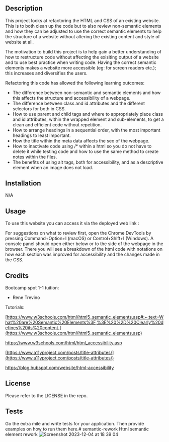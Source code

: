 # <Semantic-rework>

## Description

This project looks at refactoring the HTML and CSS of an existing website. This is to both clean up the code but to also review non-semantic elements and how they can be adjusted to use the correct semantic elements to help the structure of a website without altering the existing content and style of website at all. 

The motivation to build this project is to help gain a better understanding of how to restructure code without affecting the exisiting output of a website and to use best practice when writing code. Having the correct semantic elements makes a website more accessible (eg: for screen readers etc.); this increases and diversifies the users. 

Refactoring this code has allowed the following learning outcomes:

- The difference between non-semantic and semantic elements and how this affects the structure and accessibility of a webpage.
- The difference between class and id attributes and the different selectors for both in CSS.
- How to use parent and child tags and where to appropriately place class and id attributes, within the wrapped element and sub-elements, to get a clean and efficient code without repetition.
- How to arrange headings in a sequential order, with the most important headings to least important.
- How the title within the meta data affects the seo of the webpage.
- How to inactivate code using /* within a html so you do not have to delete it while testing code and how to use the same method to create notes within the files.
- The benefits of using alt tags, both for accessibility, and as a descriptive element when an image does not load.

## Installation

N/A

## Usage

To use this website you can access it via the deployed web link :

For suggestions on what to review first, open the Chrome DevTools by pressing Command+Option+I (macOS) or Control+Shift+I (Windows). A console panel should open either below or to the side of the webpage in the browser. There you will see a breakdown of the html code with notations on how each section was improved for accessibility and the changes made in the CSS.

## Credits

Bootcamp spot 1-1 tuition:
- Rene Trevino

Tutorials:

[https://www.w3schools.com/html/html5_semantic_elements.asp#:~:text=What%20are%20Semantic%20Elements%3F,%3E%20%2D%20Clearly%20defines%20its%20content.](https://www.w3schools.com/html/html5_semantic_elements.asp)

[https://www.w3schools.com/html/html_accessibility.asp
](https://www.w3schools.com/html/html_accessibility.asp)

[https://www.a11yproject.com/posts/title-attributes/](https://www.a11yproject.com/posts/title-attributes/)

[https://blog.hubspot.com/website/html-accessibility
](https://blog.hubspot.com/website/html-accessibility)

## License

Please refer to the LICENSE in the repo.

## Tests

Go the extra mile and write tests for your application. Then provide examples on how to run them here.# semantic-rework
Html semantic element rework
![Screenshot 2023-12-04 at 18 39 04](https://github.com/The-real-sammy/semantic-rework/assets/152024562/9fb93e43-a497-4be5-bcd4-8380abfc1200)
